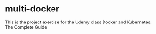 # multi-docker
This is the project exercise for the Udemy class Docker and Kubernetes: The Complete Guide

